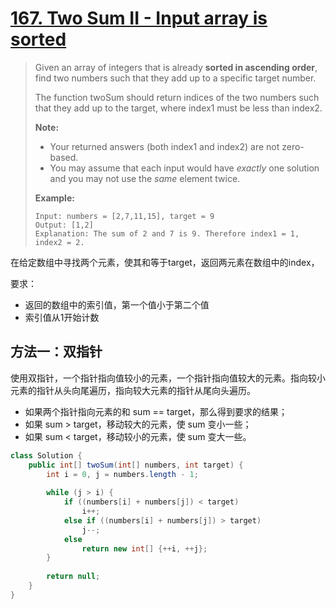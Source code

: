 # [167. Two Sum II - Input array is sorted][1]

> Given an array of integers that is already **sorted in ascending order**, find two numbers such that they add up to a specific target number.
>
> The function twoSum should return indices of the two numbers such that they add up to the target, where index1 must be less than index2.
>
> **Note:**
>
> - Your returned answers (both index1 and index2) are not zero-based.
> - You may assume that each input would have *exactly* one solution and you may not use the *same* element twice.
>
> **Example:**
>
> ```
> Input: numbers = [2,7,11,15], target = 9
> Output: [1,2]
> Explanation: The sum of 2 and 7 is 9. Therefore index1 = 1, index2 = 2.
> ```



在给定数组中寻找两个元素，使其和等于target，返回两元素在数组中的index，

要求：

* 返回的数组中的索引值，第一个值小于第二个值
* 索引值从1开始计数



## 方法一：双指针

使用双指针，一个指针指向值较小的元素，一个指针指向值较大的元素。指向较小元素的指针从头向尾遍历，指向较大元素的指针从尾向头遍历。

- 如果两个指针指向元素的和 sum == target，那么得到要求的结果；
- 如果 sum > target，移动较大的元素，使 sum 变小一些；
- 如果 sum < target，移动较小的元素，使 sum 变大一些。



```java
class Solution {
    public int[] twoSum(int[] numbers, int target) {
        int i = 0, j = numbers.length - 1;
        
        while (j > i) {
            if ((numbers[i] + numbers[j]) < target)
                i++;
            else if ((numbers[i] + numbers[j]) > target)
                j--;
            else
                return new int[] {++i, ++j};
        }
        
        return null;
    }
}
```







[1]: https://leetcode.com/problems/two-sum-ii-input-array-is-sorted/